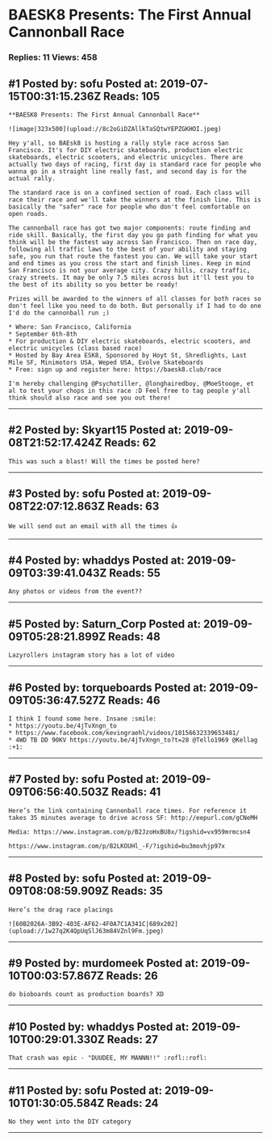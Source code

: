 # BAESK8 Presents: The First Annual Cannonball Race

### Replies: 11 Views: 458

## \#1 Posted by: sofu Posted at: 2019-07-15T00:31:15.236Z Reads: 105

```
**BAESK8 Presents: The First Annual Cannonball Race**

![image|323x500](upload://8c2oGiDZAllkTaSQtwYEPZGKHOI.jpeg) 

Hey y'all, so BAEsk8 is hosting a rally style race across San Francisco. It's for DIY electric skateboards, production electric skateboards, electric scooters, and electric unicycles. There are actually two days of racing, first day is standard race for people who wanna go in a straight line really fast, and second day is for the actual rally.

The standard race is on a confined section of road. Each class will race their race and we'll take the winners at the finish line. This is basically the "safer" race for people who don't feel comfortable on open roads. 

The cannonball race has got two major components: route finding and ride skill. Basically, the first day you go path finding for what you think will be the fastest way across San Francisco. Then on race day, following all traffic laws to the best of your ability and staying safe, you run that route the fastest you can. We will take your start and end times as you cross the start and finish lines. Keep in mind San Francisco is not your average city. Crazy hills, crazy traffic, crazy streets. It may be only 7.5 miles across but it'll test you to the best of its ability so you better be ready!

Prizes will be awarded to the winners of all classes for both races so don't feel like you need to do both. But personally if I had to do one I'd do the cannonball run ;) 

* Where: San Francisco, California
* September 6th-8th
* For production & DIY electric skateboards, electric scooters, and electric unicycles (class based race)
* Hosted by Bay Area ESK8, Sponsored by Hoyt St, Shredlights, Last Mile SF, Minimotors USA, Weped USA, Evolve Skateboards
* Free: sign up and register here: https://baesk8.club/race

I'm hereby challenging @Psychotiller, @longhairedboy, @MoeStooge, et al to test your chops in this race :D Feel free to tag people y'all think should also race and see you out there!
```

---
## \#2 Posted by: Skyart15 Posted at: 2019-09-08T21:52:17.424Z Reads: 62

```
This was such a blast! Will the times be posted here?
```

---
## \#3 Posted by: sofu Posted at: 2019-09-08T22:07:12.863Z Reads: 63

```
We will send out an email with all the times 👍
```

---
## \#4 Posted by: whaddys Posted at: 2019-09-09T03:39:41.043Z Reads: 55

```
Any photos or videos from the event??
```

---
## \#5 Posted by: Saturn_Corp Posted at: 2019-09-09T05:28:21.899Z Reads: 48

```
Lazyrollers instagram story has a lot of video
```

---
## \#6 Posted by: torqueboards Posted at: 2019-09-09T05:36:47.527Z Reads: 46

```
I think I found some here. Insane :smile: 
* https://youtu.be/4jTvXngn_to
* https://www.facebook.com/kevingraehl/videos/10156632339653481/
* 4WD TB DD 90KV https://youtu.be/4jTvXngn_to?t=28 @Tello1969 @Kellag :+1:
```

---
## \#7 Posted by: sofu Posted at: 2019-09-09T06:56:40.503Z Reads: 41

```
Here’s the link containing Cannonball race times. For reference it takes 35 minutes average to drive across SF: http://eepurl.com/gCNeMH

Media: https://www.instagram.com/p/B2JzoHxBU8x/?igshid=vx959mrmcsn4

https://www.instagram.com/p/B2LKOUHl_-F/?igshid=bu3movhjp97x
```

---
## \#8 Posted by: sofu Posted at: 2019-09-09T08:08:59.909Z Reads: 35

```
Here’s the drag race placings

![60B2026A-3B92-403E-AF62-4F0A7C1A341C|689x202](upload://1w27q2K4QpUqSlJ63m84VZnl9Fm.jpeg)
```

---
## \#9 Posted by: murdomeek Posted at: 2019-09-10T00:03:57.867Z Reads: 26

```
do bioboards count as production boards? XD
```

---
## \#10 Posted by: whaddys Posted at: 2019-09-10T00:29:01.330Z Reads: 27

```
That crash was epic - "DUUDEE, MY MANNN!!" :rofl::rofl:
```

---
## \#11 Posted by: sofu Posted at: 2019-09-10T01:30:05.584Z Reads: 24

```
No they went into the DIY category
```

---
